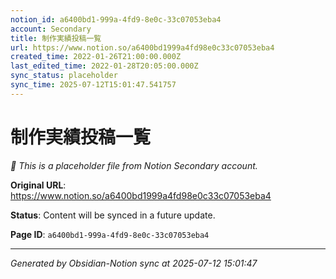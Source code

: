 ```yaml
---
notion_id: a6400bd1-999a-4fd9-8e0c-33c07053eba4
account: Secondary
title: 制作実績投稿一覧
url: https://www.notion.so/a6400bd1999a4fd98e0c33c07053eba4
created_time: 2022-01-26T21:00:00.000Z
last_edited_time: 2022-01-28T20:05:00.000Z
sync_status: placeholder
sync_time: 2025-07-12T15:01:47.541757
---
```


# 制作実績投稿一覧

*🔄 This is a placeholder file from Notion Secondary account.*

**Original URL**: https://www.notion.so/a6400bd1999a4fd98e0c33c07053eba4

**Status**: Content will be synced in a future update.

**Page ID**: `a6400bd1-999a-4fd9-8e0c-33c07053eba4`

---

*Generated by Obsidian-Notion sync at 2025-07-12 15:01:47*
